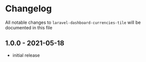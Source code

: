 # Changelog

All notable changes to `laravel-dashboard-currencies-tile` will be documented in this file

## 1.0.0 - 2021-05-18

- initial release
